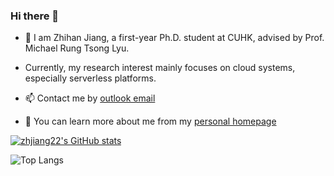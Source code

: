 ### Hi there 👋

- 👯 I am Zhihan Jiang, a first-year Ph.D. student at CUHK, advised by Prof. Michael Rung Tsong Lyu. 

- Currently, my research interest mainly focuses on cloud systems, especially serverless platforms.

- 📫 Contact me by [outlook email](mailto:zhjiang22@outlook.com)

- 🤔 You can learn more about me from my [personal homepage](www.zhihan-jiang.com)


[![zhjiang22's GitHub stats](https://github-readme-stats.vercel.app/api?username=zhjiang22&show_icons=true&count_private=true&theme=dracula)](https://github.com/anuraghazra/github-readme-stats)

![Top Langs](https://github-readme-stats.vercel.app/api/top-langs/?username=zhjiang22&layout=compact&hide_border=true) 

